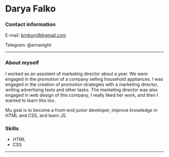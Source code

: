 # Darya Falko

### Contact information

E-mail: brnburn9@gmail.com

Telegram: @ernanight

---
### About myself
I worked as an assistent of marketing director about a year. We were engaged in the promotion of a company selling household appliances. 
I was engaged in the creation of promotion strategies with a marketing director, writing advertising texts and other tasks. 
The marketing director was also engaged in web design of this company, I really liked her work, and then I wanted to learn this too. 

Mu goal is to become a front-end junior developer, improve knowledge in HTML and CSS, and learn JS.

### Skills
* HTML
* CSS





---

